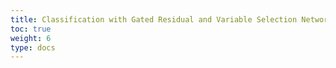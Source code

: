 ```yaml
---
title: Classification with Gated Residual and Variable Selection Networks
toc: true
weight: 6
type: docs
---
```

